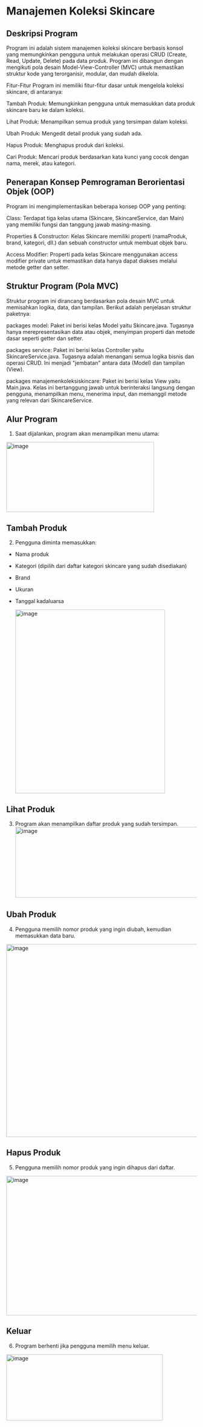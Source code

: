 # Manajemen Koleksi Skincare  

## Deskripsi Program  
Program ini adalah sistem manajemen koleksi skincare berbasis konsol yang memungkinkan pengguna untuk melakukan operasi CRUD (Create, Read, Update, Delete) pada data produk. Program ini dibangun dengan mengikuti pola desain Model-View-Controller (MVC) untuk memastikan struktur kode yang terorganisir, modular, dan mudah dikelola.

Fitur-Fitur
Program ini memiliki fitur-fitur dasar untuk mengelola koleksi skincare, di antaranya:

Tambah Produk: Memungkinkan pengguna untuk memasukkan data produk skincare baru ke dalam koleksi.

Lihat Produk: Menampilkan semua produk yang tersimpan dalam koleksi.

Ubah Produk: Mengedit detail produk yang sudah ada.

Hapus Produk: Menghapus produk dari koleksi.

Cari Produk: Mencari produk berdasarkan kata kunci yang cocok dengan nama, merek, atau kategori.

## Penerapan Konsep Pemrograman Berorientasi Objek (OOP)
Program ini mengimplementasikan beberapa konsep OOP yang penting:

Class: Terdapat tiga kelas utama (Skincare, SkincareService, dan Main) yang memiliki fungsi dan tanggung jawab masing-masing.

Properties & Constructor: Kelas Skincare memiliki properti (namaProduk, brand, kategori, dll.) dan sebuah constructor untuk membuat objek baru.

Access Modifier: Properti pada kelas Skincare menggunakan access modifier private untuk memastikan data hanya dapat diakses melalui metode getter dan setter.

## Struktur Program (Pola MVC)
Struktur program ini dirancang berdasarkan pola desain MVC untuk memisahkan logika, data, dan tampilan. Berikut adalah penjelasan struktur paketnya:

packages model: Paket ini berisi kelas Model yaitu Skincare.java. Tugasnya hanya merepresentasikan data atau objek, menyimpan properti dan metode dasar seperti getter dan setter.

packages service: Paket ini berisi kelas Controller yaitu SkincareService.java. Tugasnya adalah menangani semua logika bisnis dan operasi CRUD. Ini menjadi "jembatan" antara data (Model) dan tampilan (View).

packages manajemenkoleksiskincare: Paket ini berisi kelas View yaitu Main.java. Kelas ini bertanggung jawab untuk berinteraksi langsung dengan pengguna, menampilkan menu, menerima input, dan memanggil metode yang relevan dari SkincareService.

## Alur Program  
1. Saat dijalankan, program akan menampilkan menu utama:
   
  <img width="391" height="185" alt="image" src="https://github.com/user-attachments/assets/b28587d0-694a-4b6d-baf5-a8f5ee2dfc26" />

   
## Tambah Produk
2. Pengguna diminta memasukkan:
- Nama produk
- Kategori (dipilih dari daftar kategori skincare yang sudah disediakan)
- Brand
- Ukuran
- Tanggal kadaluarsa
  
  <img width="396" height="486" alt="image" src="https://github.com/user-attachments/assets/288373bf-6ce9-4e9b-bd52-794a2489a054" />

## Lihat Produk
3. Program akan menampilkan daftar produk yang sudah tersimpan.
   <img width="606" height="187" alt="image" src="https://github.com/user-attachments/assets/6ce7ca68-0cc9-4ad8-8710-0bf81313d8f6" />

## Ubah Produk
4. Pengguna memilih nomor produk yang ingin diubah, kemudian memasukkan data baru.
<img width="621" height="510" alt="image" src="https://github.com/user-attachments/assets/4eeecf2e-9ae5-41a6-b591-1c8d076d37f0" />


## Hapus Produk
5. Pengguna memilih nomor produk yang ingin dihapus dari daftar.
<img width="613" height="369" alt="image" src="https://github.com/user-attachments/assets/9f136dc5-7ecc-483c-a00c-c246a365086c" />


## Keluar
6. Program berhenti jika pengguna memilih menu keluar.
<img width="414" height="175" alt="image" src="https://github.com/user-attachments/assets/ab0301f7-7fe3-487e-b971-9e27d28f3475" />


 
